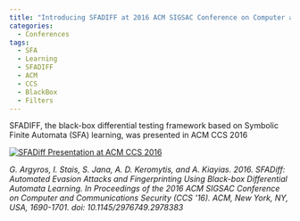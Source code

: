 ```yaml
---
title: "Introducing SFADIFF at 2016 ACM SIGSAC Conference on Computer and Communications Security (CCS '16)"
categories:
  - Conferences
tags:
  - SFA
  - Learning
  - SFADIFF
  - ACM
  - CCS
  - BlackBox
  - Filters
---
```


SFADIFF, the black-box differential testing framework based on Symbolic Finite Automata (SFA) learning, was presented in ACM CCS 2016

[![SFADiff Presentation at ACM CCS 2016](https://j.gifs.com/1jZqyV.gif)](https://www.youtube.com/watch?v=M1weW9Ko2yI)

 *G. Argyros, I. Stais, S. Jana, A. D. Keromytis, and A. Kiayias. 2016. SFADiff: Automated Evasion Attacks and Fingerprinting Using Black-box Differential Automata Learning. In Proceedings of the 2016 ACM SIGSAC Conference on Computer and Communications Security (CCS '16). ACM, New York, NY, USA, 1690-1701. doi: 10.1145/2976749.2978383*